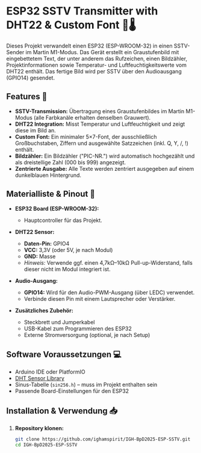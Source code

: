 # ESP32 SSTV Transmitter with DHT22 & Custom Font 📡🌡️

Dieses Projekt verwandelt einen ESP32 (ESP-WROOM-32) in einen SSTV-Sender im Martin M1-Modus. Das Gerät erstellt ein Graustufenbild mit eingebettetem Text, der unter anderem das Rufzeichen, einen Bildzähler, Projektinformationen sowie Temperatur- und Luftfeuchtigkeitswerte vom DHT22 enthält. Das fertige Bild wird per SSTV über den Audioausgang (GPIO14) gesendet.

## Features 🚀

- **SSTV-Transmission:** Übertragung eines Graustufenbildes im Martin M1-Modus (alle Farbkanäle erhalten denselben Grauwert).
- **DHT22 Integration:** Misst Temperatur und Luftfeuchtigkeit und zeigt diese im Bild an.
- **Custom Font:** Ein minimaler 5×7-Font, der ausschließlich Großbuchstaben, Ziffern und ausgewählte Satzzeichen (inkl. Q, Y, /, !) enthält.
- **Bildzähler:** Ein Bildzähler ("PIC-NR.") wird automatisch hochgezählt und als dreistellige Zahl (000 bis 999) angezeigt.
- **Zentrierte Ausgabe:** Alle Texte werden zentriert ausgegeben auf einem dunkelblauen Hintergrund.

## Materialliste & Pinout 🔧

- **ESP32 Board (ESP-WROOM-32):**  
  - Hauptcontroller für das Projekt.

- **DHT22 Sensor:**  
  - **Daten-Pin:** GPIO4  
  - **VCC:** 3,3V (oder 5V, je nach Modul)  
  - **GND:** Masse  
  - *Hinweis:* Verwende ggf. einen 4,7kΩ–10kΩ Pull-up-Widerstand, falls dieser nicht im Modul integriert ist.

- **Audio-Ausgang:**  
  - **GPIO14:** Wird für den Audio-PWM-Ausgang (über LEDC) verwendet.  
  - Verbinde diesen Pin mit einem Lautsprecher oder Verstärker.

- **Zusätzliches Zubehör:**  
  - Steckbrett und Jumperkabel  
  - USB-Kabel zum Programmieren des ESP32  
  - Externe Stromversorgung (optional, je nach Setup)

## Software Voraussetzungen 💻

- Arduino IDE oder PlatformIO  
- [DHT Sensor Library](https://github.com/adafruit/DHT-sensor-library)  
- Sinus-Tabelle (`sin256.h`) – muss im Projekt enthalten sein  
- Passende Board-Einstellungen für den ESP32

## Installation & Verwendung 📥

1. **Repository klonen:**

   ```bash
   git clone https://github.com/ighamspirit/IGH-BpD2025-ESP-SSTV.git
   cd IGH-BpD2025-ESP-SSTV
